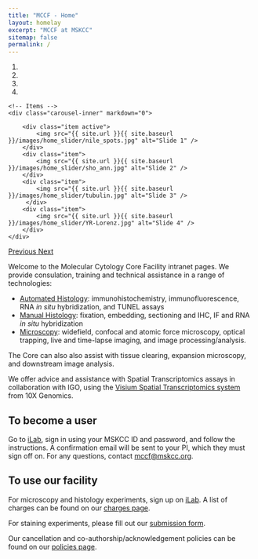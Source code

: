 ```yaml
---
title: "MCCF - Home"
layout: homelay
excerpt: "MCCF at MSKCC"
sitemap: false
permalink: /
---
```


<div markdown="0" id="carousel" class="carousel slide" data-ride="carousel" data-interval="5000" data-pause="hover" >
    <!-- Menu -->
    <ol class="carousel-indicators">
        <li data-target="#carousel" data-slide-to="0" class="active"></li>
        <li data-target="#carousel" data-slide-to="1"></li>
        <li data-target="#carousel" data-slide-to="2"></li>
        <li data-target="#carousel" data-slide-to="3"></li>
    </ol>

    <!-- Items -->
    <div class="carousel-inner" markdown="0">

        <div class="item active">
            <img src="{{ site.url }}{{ site.baseurl }}/images/home_slider/nile_spots.jpg" alt="Slide 1" />
        </div>
        <div class="item">
            <img src="{{ site.url }}{{ site.baseurl }}/images/home_slider/sho_ann.jpg" alt="Slide 2" />
        </div>
        <div class="item">
            <img src="{{ site.url }}{{ site.baseurl }}/images/home_slider/tubulin.jpg" alt="Slide 3" />
         </div>
        <div class="item">
            <img src="{{ site.url }}{{ site.baseurl }}/images/home_slider/YR-Lorenz.jpg" alt="Slide 4" />
        </div>
    </div>
  <a class="left carousel-control" href="#carousel" role="button" data-slide="prev">
    <span class="glyphicon glyphicon-chevron-left" aria-hidden="true"></span>
    <span class="sr-only">Previous</span>
  </a>
  <a class="right carousel-control" href="#carousel" role="button" data-slide="next">
    <span class="glyphicon glyphicon-chevron-right" aria-hidden="true"></span>
    <span class="sr-only">Next</span>
  </a>
</div>


Welcome to the Molecular Cytology Core Facility intranet pages. We provide consulation, training and technical assistance in a range of technologies:

- [Automated Histology](autohistology): immunohistochemistry, immunofluorescence, RNA *in situ* hybridization, and TUNEL assays
- [Manual Histology](manualhistology): fixation, embedding, sectioning and IHC, IF and RNA *in situ* hybridization
- [Microscopy](microscopy): widefield, confocal and atomic force microscopy, optical trapping, live and time-lapse imaging, and image processing/analysis. 

The Core can also also assist with tissue clearing, expansion microscopy, and downstream image analysis.

We offer advice and assistance with Spatial Transcriptomics assays in collaboration with IGO, using the [Visium Spatial Transcriptomics system](https://www.10xgenomics.com/products/spatial-gene-expression) from 10X Genomics.

## To become a user
Go to [iLab](https://ilab.mskcc.org), sign in using your MSKCC ID and password, and follow the instructions. A confirmation email will be sent to your PI, which they must sign off on. For any questions, contact <mccf@mskcc.org>. 

## To use our facility
For microscopy and histology experiments, sign up on [iLab](https://ilab.mskcc.org). A list of charges can be found on our [charges page](charges).

For staining experiments, please fill out our [submission form](downloads/submissionform.pdf). 

Our cancellation and co-authorship/acknowledgement policies can be found on our [policies page](policies).
